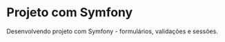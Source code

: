 <h1>Projeto com Symfony</h1>

<p>Desenvolvendo projeto com Symfony - formulários, validações e sessões.</p>
